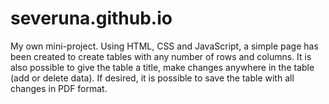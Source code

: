 # severuna.github.io
My own mini-project. Using HTML, CSS and JavaScript, a simple page has been created to create tables with any number of rows and columns. It is also possible to give the table a title, make changes anywhere in the table (add or delete data). If desired, it is possible to save the table with all changes in PDF format.
